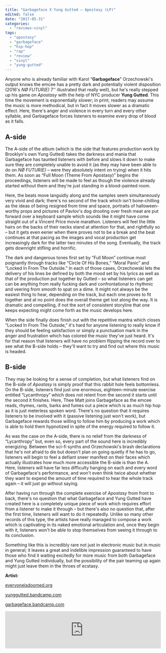 ```yaml
---
title: "Garbageface X Yung Gutted – Apostasy (LP)"
edited: false
date: "2017-05-31"
categories:
  - "reviews-vinyl"
tags:
  - "apostasy"
  - "garbageface"
  - "hip-hop"
  - "rap"
  - "review"
  - "vinyl"
  - "yung-gutted"
---
```


Anyone who is already familiar with Karol “**Garbageface**” Orzechowski's output knows the emcee has a pretty dark and potentially violent disposition (2016's _NØ FUTUR(E)_ 7'' illustrated that really well), but he's really stepped up his game on _Apostasy_ with the help of NYC producer **Yung Gutted**. This time the movement is exponentially slower; in print, readers may assume the music is more methodical, but in fact it moves slower as a dramatic effect. Here, there's anger and violence in every turn and every other syllable, and Garbageface forces listeners to examine every drop of blood as it falls.

## A-side

The A-side of the album (which is the side that features production work by Brooklyn's own Yung Gutted) takes the darkness and mania that Garbageface has taunted listeners with before and slows it down to make sure they are completely unable to avoid it (as they may have been able to do on _NØ FUTUR(E) –_ were they absolutely intent on trying) when it hits them. As soon as “Full Moon (Theme From Apostasy)” begins the proceedings, listeners will be made to feel as though the violence already started without them and they're just standing in a blood-painted room.

Here, the beats move languidly along and the samples seem simultaneously very vivid and dark; there's no second of the track which isn't bone-chilling as the ideas of being resigned from time and space, portraits of halloween-worthy props and pictures of Pavlov's dog drooling over fresh meat are put forward over a keyboard sample which sounds like it might have come straight out of a Vincent Price movie marathon. Listeners will feel the little hairs on the backs of their necks stand at attention for that, and rightfully so – but it gets even eerier when there proves not to be a break and the beat continues at that pacing as the images and vocal production get increasingly dark for the latter two minutes of the song. Eventually, the track gets downright stifling and horrific.

The dark and dangerous tones first set by “Full Moon” continue most poignantly through tracks like “Circle Of His Bones,” “Moral Panic” and “Locked In From The Outside.” In each of those cases, Orzechowski lets the delivery of his lines be defined by both the mood set by his lyrics as well as that of the production put together by Gutted – so what listeners can get can be anything from really fucking dark and confrontational to rhythmic and veering from smooth to spat on a dime. It might not always be the easiest thing to hear, depending on the track, but each one proves to fit together and at no point does the overall theme get lost along the way. It is dramatic and compelling, if not the sort of consistent storyline that one keeps expecting might come forth as the music develops here.

When the side finally does finish out with the repetitive mantra which closes “Locked In From The Outside,” it's hard for anyone listening to really know if they should be feeling satisfaction or simply a punctuation mark in the anger and frustration which has colored the music they've just heard. It's for that reason that listeners will have no problem flipping the record over to see what the B-side holds – they'll want to try and find out where this music is headed.

## B-side

They may be looking for a sense of completion, but what listeners find on the B-side of _Apostasy_ is simply proof that this rabbit hole feels bottomless. On the B-side, listeners find just one enormous, eighteen-minute exercise entitled “Lycanthropy” which does not relent from the second it starts until the second it finishes. Here, Thee Matt joins Garbageface as the emcee reads, rhymes, rants, barks and fumes out a piece which is as much hip hop as it is just meterless spoken word. There's no question that it requires listeners to be involved with it (passive listening just won't work), but Garbageface rewards those willing to follow him by producing a work which is able to hold them hypnotized in spite of the energy required to follow it.

As was the case on the A-side, there is no relief from the darkness of “Lycanthropy” but, even so, every part of the sound here is incredibly energizing. Between the sci-fi synths and Orzechowski's brash declarations that he's not afraid to die but doesn't plan on going quietly if he has to go, listeners will begin to feel a defiant sneer manifest on their faces which actually illustrates how much more accessible the B-side is than the A. Here, listeners will have far less difficulty hanging on each and every word of Garbageface's performance, and won't even think twice about whether they want to expend the amount of time required to hear the whole track again – it will just go without saying.

After having run through the complete exercise of _Apostasy_ from front to back, there's no question that what Garbageface and Yung Gutted have created here is a completely unique piece of work which requires effort from a listener to make it through – but there's also no question that, after the first time, listeners will want to do it repeatedly. Unlike so many other records of this type, the artists have really managed to compose a work which is captivating in its naked emotional articulation and, once they begin with it, listeners won't be able to stop themselves from seeing it through to its conclusion.

Something like this is incredibly rare not just in electronic music but in music in general; it leaves a great and indelible impression guaranteed to have those who find it waiting excitedly for more music from both Garbageface and Yung Gutted individually, but the possibility of the pair teaming up again might just leave them in the throes of ecstasy.

**Artist:**

[everyoneisdoomed.org](http://everyoneisdoomed.org/)

[yunggutted.bandcamp.com](https://yunggutted.bandcamp.com/)

[garbageface.bandcamp.com](https://garbageface.bandcamp.com/)

<iframe style="border: 0; width: 100%; height: 120px;" src="https://bandcamp.com/EmbeddedPlayer/album=1287609274/size=large/bgcol=ffffff/linkcol=0687f5/tracklist=false/artwork=small/transparent=true/" width="300" height="150" seamless=""><a href="http://garbageface.bandcamp.com/album/apostasy">APOSTASY by GARBAGEFACE X YUNG GUTTED</a></iframe>
